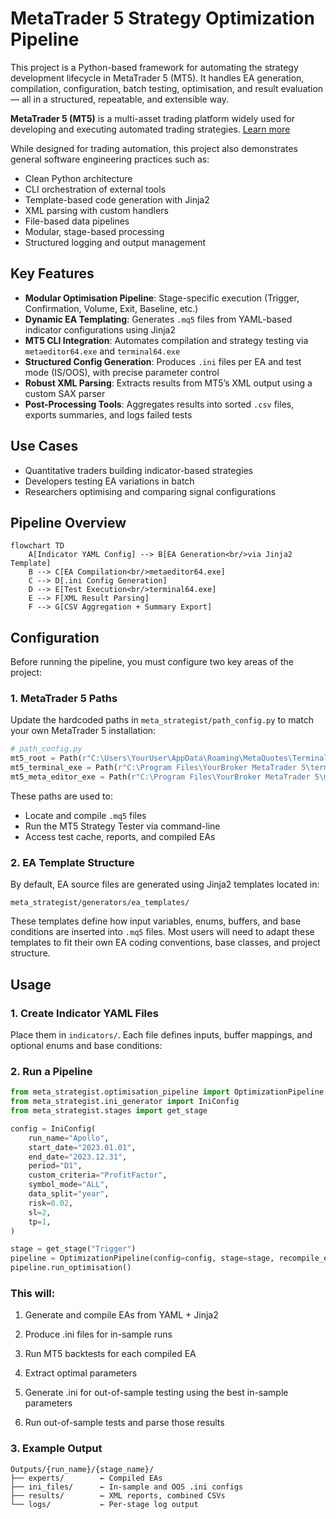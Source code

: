 # MetaTrader 5 Strategy Optimization Pipeline

This project is a Python-based framework for automating the strategy development lifecycle in MetaTrader 5 (MT5). It handles EA generation, compilation, configuration, batch testing, optimisation, and result evaluation — all in a structured, repeatable, and extensible way.

**MetaTrader 5 (MT5)** is a multi-asset trading platform widely used for developing and executing automated trading strategies. [Learn more](https://www.metatrader5.com/en)

While designed for trading automation, this project also demonstrates general software engineering practices such as:

- Clean Python architecture  
- CLI orchestration of external tools  
- Template-based code generation with Jinja2  
- XML parsing with custom handlers  
- File-based data pipelines  
- Modular, stage-based processing  
- Structured logging and output management  

## Key Features

- **Modular Optimisation Pipeline**: Stage-specific execution (Trigger, Confirmation, Volume, Exit, Baseline, etc.)
- **Dynamic EA Templating**: Generates `.mq5` files from YAML-based indicator configurations using Jinja2
- **MT5 CLI Integration**: Automates compilation and strategy testing via `metaeditor64.exe` and `terminal64.exe`
- **Structured Config Generation**: Produces `.ini` files per EA and test mode (IS/OOS), with precise parameter control
- **Robust XML Parsing**: Extracts results from MT5’s XML output using a custom SAX parser
- **Post-Processing Tools**: Aggregates results into sorted `.csv` files, exports summaries, and logs failed tests

## Use Cases

- Quantitative traders building indicator-based strategies  
- Developers testing EA variations in batch  
- Researchers optimising and comparing signal configurations  

## Pipeline Overview

```mermaid
flowchart TD
    A[Indicator YAML Config] --> B[EA Generation<br/>via Jinja2 Template]
    B --> C[EA Compilation<br/>metaeditor64.exe]
    C --> D[.ini Config Generation]
    D --> E[Test Execution<br/>terminal64.exe]
    E --> F[XML Result Parsing]
    F --> G[CSV Aggregation + Summary Export]
```

## Configuration

Before running the pipeline, you must configure two key areas of the project:

### 1. MetaTrader 5 Paths

Update the hardcoded paths in `meta_strategist/path_config.py` to match your own MetaTrader 5 installation:

```python
# path_config.py
mt5_root = Path(r"C:\Users\YourUser\AppData\Roaming\MetaQuotes\Terminal\YOUR_TERMINAL_ID")
mt5_terminal_exe = Path(r"C:\Program Files\YourBroker MetaTrader 5\terminal64.exe")
mt5_meta_editor_exe = Path(r"C:\Program Files\YourBroker MetaTrader 5\metaeditor64.exe")
```

These paths are used to:
- Locate and compile `.mq5` files
- Run the MT5 Strategy Tester via command-line
- Access test cache, reports, and compiled EAs

### 2. EA Template Structure

By default, EA source files are generated using Jinja2 templates located in:

```
meta_strategist/generators/ea_templates/
```

These templates define how input variables, enums, buffers, and base conditions are inserted into `.mq5` files. Most users will need to adapt these templates to fit their own EA coding conventions, base classes, and project structure.



## Usage

### 1. Create Indicator YAML Files

Place them in `indicators/`. Each file defines inputs, buffer mappings, and optional enums and base conditions:

### 2. Run a Pipeline

```python
from meta_strategist.optimisation_pipeline import OptimizationPipeline
from meta_strategist.ini_generator import IniConfig
from meta_strategist.stages import get_stage

config = IniConfig(
    run_name="Apollo",
    start_date="2023.01.01",
    end_date="2023.12.31",
    period="D1",
    custom_criteria="ProfitFactor",
    symbol_mode="ALL",
    data_split="year",
    risk=0.02,
    sl=2,
    tp=1,
)

stage = get_stage("Trigger")
pipeline = OptimizationPipeline(config=config, stage=stage, recompile_ea=True)
pipeline.run_optimisation()
```

### This will:

1. Generate and compile EAs from YAML + Jinja2

2. Produce .ini files for in-sample runs

3. Run MT5 backtests for each compiled EA

4. Extract optimal parameters

5. Generate .ini for out-of-sample testing using the best in-sample parameters

6. Run out-of-sample tests and parse those results

### 3. Example Output

```
Outputs/{run_name}/{stage_name}/
├── experts/        ← Compiled EAs
├── ini_files/      ← In-sample and OOS .ini configs
├── results/        ← XML reports, combined CSVs
└── logs/           ← Per-stage log output
```
